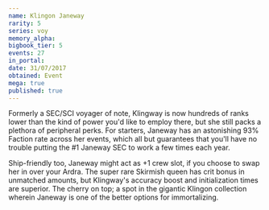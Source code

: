 ```yaml
---
name: Klingon Janeway
rarity: 5
series: voy
memory_alpha:
bigbook_tier: 5
events: 27
in_portal:
date: 31/07/2017
obtained: Event
mega: true
published: true
---
```


Formerly a SEC/SCI voyager of note, Klingway is now hundreds of ranks lower than the kind of power you'd like to employ there, but she still packs a plethora of peripheral perks. For starters, Janeway has an astonishing 93% Faction rate across her events, which all but guarantees that you'll have no trouble putting the #1 Janeway SEC to work a few times each year.

Ship-friendly too, Janeway might act as +1 crew slot, if you choose to swap her in over your Ardra. The super rare Skirmish queen has crit bonus in unmatched amounts, but Klingway's accuracy boost and initialization times are superior. The cherry on top; a spot in the gigantic Klingon collection wherein Janeway is one of the better options for immortalizing.
